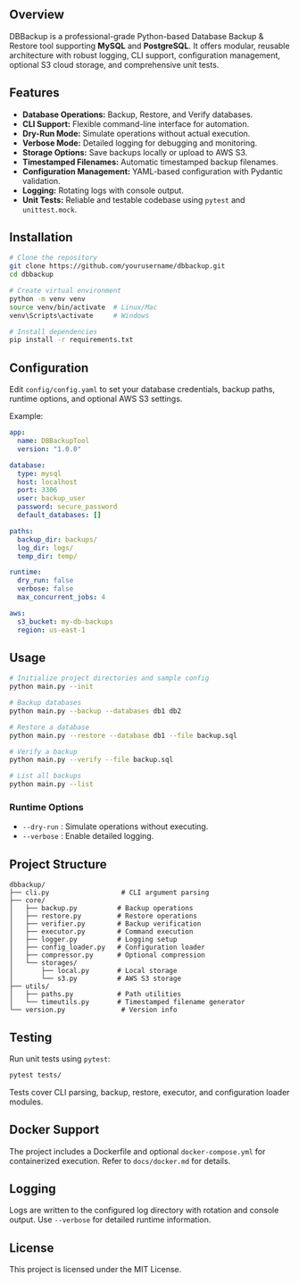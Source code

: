 ## Overview

DBBackup is a professional-grade Python-based Database Backup & Restore tool supporting **MySQL** and **PostgreSQL**. It offers modular, reusable architecture with robust logging, CLI support, configuration management, optional S3 cloud storage, and comprehensive unit tests.

## Features

* **Database Operations:** Backup, Restore, and Verify databases.
* **CLI Support:** Flexible command-line interface for automation.
* **Dry-Run Mode:** Simulate operations without actual execution.
* **Verbose Mode:** Detailed logging for debugging and monitoring.
* **Storage Options:** Save backups locally or upload to AWS S3.
* **Timestamped Filenames:** Automatic timestamped backup filenames.
* **Configuration Management:** YAML-based configuration with Pydantic validation.
* **Logging:** Rotating logs with console output.
* **Unit Tests:** Reliable and testable codebase using `pytest` and `unittest.mock`.

## Installation

```bash
# Clone the repository
git clone https://github.com/yourusername/dbbackup.git
cd dbbackup

# Create virtual environment
python -m venv venv
source venv/bin/activate  # Linux/Mac
venv\Scripts\activate     # Windows

# Install dependencies
pip install -r requirements.txt
```

## Configuration

Edit `config/config.yaml` to set your database credentials, backup paths, runtime options, and optional AWS S3 settings.

Example:

```yaml
app:
  name: DBBackupTool
  version: "1.0.0"

database:
  type: mysql
  host: localhost
  port: 3306
  user: backup_user
  password: secure_password
  default_databases: []

paths:
  backup_dir: backups/
  log_dir: logs/
  temp_dir: temp/

runtime:
  dry_run: false
  verbose: false
  max_concurrent_jobs: 4

aws:
  s3_bucket: my-db-backups
  region: us-east-1
```

## Usage

```bash
# Initialize project directories and sample config
python main.py --init

# Backup databases
python main.py --backup --databases db1 db2

# Restore a database
python main.py --restore --database db1 --file backup.sql

# Verify a backup
python main.py --verify --file backup.sql

# List all backups
python main.py --list
```

### Runtime Options

* `--dry-run` : Simulate operations without executing.
* `--verbose` : Enable detailed logging.

## Project Structure

```
dbbackup/
├── cli.py                  # CLI argument parsing
├── core/
│   ├── backup.py          # Backup operations
│   ├── restore.py         # Restore operations
│   ├── verifier.py        # Backup verification
│   ├── executor.py        # Command execution
│   ├── logger.py          # Logging setup
│   ├── config_loader.py   # Configuration loader
│   ├── compressor.py      # Optional compression
│   └── storages/
│       ├── local.py       # Local storage
│       └── s3.py          # AWS S3 storage
├── utils/
│   ├── paths.py           # Path utilities
│   └── timeutils.py       # Timestamped filename generator
└── version.py              # Version info
```

## Testing

Run unit tests using `pytest`:

```bash
pytest tests/
```

Tests cover CLI parsing, backup, restore, executor, and configuration loader modules.

## Docker Support

The project includes a Dockerfile and optional `docker-compose.yml` for containerized execution. Refer to `docs/docker.md` for details.

## Logging

Logs are written to the configured log directory with rotation and console output. Use `--verbose` for detailed runtime information.

## License

This project is licensed under the MIT License.